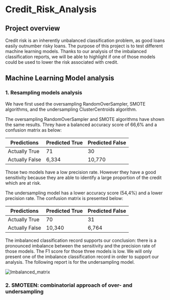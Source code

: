 # Credit_Risk_Analysis

## Project overview
Credit risk is an inherently unbalanced classification problem, as good loans easily outnumber risky loans. The purpose of this project is to test different machine learning models. Thanks to our analysis of the imbalanced classification reports, we will be able to highlight if one of those models could be used to lower the risk associated with credit.

## Machine Learning Model analysis

### 1. Resampling models analysis
We have first used the oversampling RandomOverSampler, SMOTE algorithms, and the undersampling ClusterCentroids algorithm. 

The oversampling RandomOverSampler and SMOTE algorithms have shown the same results. Threy have a balanced accuracy score of 66,6% and a confusion matrix as below:


Predictions | Predicted True | Predicted False
----------------|------------ | -------------
Actually True | 71 | 30
Actually False | 6,334 | 10,770

Those two models have a low precision rate. However they have a good sensitivity because they are able to identify a large proportion of the credit which are at risk. 

The undersampling model has a lower accuracy score (54,4%) and a lower precision rate. The confusion matrix is presented below:

Predictions | Predicted True | Predicted False
----------------|------------ | -------------
Actually True | 70 | 31
Actually False | 10,340 | 6,764

The imbalanced classification record supports our conclusion: there is a pronounced imbalance between the sensitivity and the precision rate of those models. The F1 score for those three models is low. We will only present one of the imbalance classification record in order to support our analysis. The following report is for the undersampling model.

![Imbalanced_matrix](https://user-images.githubusercontent.com/85641189/141006223-9c6d9b2a-116f-4bf8-bd0d-4a4138db6d41.png)

### 2. SMOTEEN: combinatorial approach of over- and undersampling



